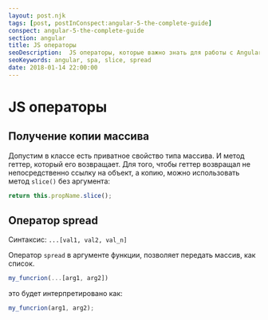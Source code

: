 ```yaml
---
layout: post.njk
tags: [post, postInConspect:angular-5-the-complete-guide]
conspect: angular-5-the-complete-guide
section: angular
title: JS операторы
seoDescription:  JS операторы, которые важно знать для работы с Angular.
seoKeywords: angular, spa, slice, spread
date: 2018-01-14 22:00:00
---
```

# JS операторы

## Получение копии массива

Допустим в классе есть приватное свойство типа массива. И метод геттер, который его возвращает. Для того, чтобы геттер возвращал не непосредственно ссылку на объект, а копию, можно использовать метод `slice()` без аргумента:

```typescript
return this.propName.slice();
```

## Оператор spread

Синтаксис: `...[val1, val2, val_n]`

Оператор `spread` в аргументе функции, позволяет передать массив, как список.

```typescript
my_funcrion(...[arg1, arg2])
```

это будет интерпретировано как:

```typescript
my_funcrion(arg1, arg2);
```